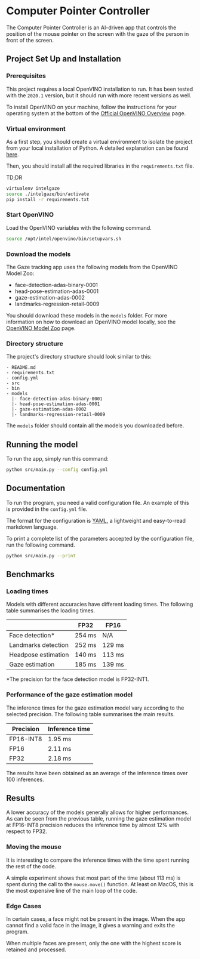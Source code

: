 # Computer Pointer Controller

The Computer Pointer Controller is an AI-driven app that controls the position of the mouse pointer on the screen with the gaze of the person in front of the screen. 

## Project Set Up and Installation

### Prerequisites

This project requires a local OpenVINO installation to run. It has been tested with the `2020.1` version, but it should run with more recent versions as well.

To install OpenVINO on your machine, follow the instructions for your operating system at the bottom of the [Official OpenVINO Overview](https://docs.openvinotoolkit.org/latest/index.html) page. 

### Virtual environment

As a first step, you should create a virtual environment to isolate the project from your local installation of Python. A detailed explanation can be found [here](https://uoa-eresearch.github.io/eresearch-cookbook/recipe/2014/11/26/python-virtual-env/).

Then, you should install all the required libraries in the `requirements.txt` file.

TD;DR

```bash
virtualenv intelgaze
source ./intelgaze/bin/activate
pip install -r requirements.txt
```

### Start OpenVINO

Load the OpenVINO variables with the following command.

```bash
source /opt/intel/openvino/bin/setupvars.sh
```

### Download the models

The Gaze tracking app uses the following models from the OpenVINO Model Zoo:

- face-detection-adas-binary-0001
- head-pose-estimation-adas-0001
- gaze-estimation-adas-0002	
- landmarks-regression-retail-0009

You should download these models in the `models` folder. For more information on how to download an OpenVINO model locally, see the [OpenVINO Model Zoo](https://docs.openvinotoolkit.org/latest/omz_models_intel_index.html) page.

### Directory structure

The project's directory structure should look similar to this:

```
- README.md
- requirements.txt
- config.yml
- src
- bin
- models
  |- face-detection-adas-binary-0001
  |- head-pose-estimation-adas-0001
  |- gaze-estimation-adas-0002	
  |- landmarks-regression-retail-0009
```

The `models` folder should contain all the models you downloaded before.

## Running the model

To run the app, simply run this command:

```bash
python src/main.py --config config.yml
```

## Documentation

To run the program, you need a valid configuration file. An example of this is provided in the `config.yml` file. 

The format for the configuration is [YAML](https://www.tutorialspoint.com/yaml/index.htm), a lightweight and easy-to-read markdown language. 

To print a complete list of the parameters accepted by the configuration file, run the following command.

```bash
python src/main.py --print
```


## Benchmarks

### Loading times

Models with different accuracies have different loading times. The following table summarises the loading times.

|                     | FP32   | FP16   |
|---------------------|--------|--------|
| Face detection*     | 254 ms | N/A    |
| Landmarks detection | 252 ms | 129 ms |
| Headpose estimation | 140 ms | 113 ms |
| Gaze estimation     | 185 ms | 139 ms |

*The precision for the face detection model is FP32-INT1.

### Performance of the gaze estimation model

The inference times for the gaze estimation model vary according to the selected precision. The following table summarises the main results. 

| Precision | Inference time |
|-----------|----------------|
| FP16-INT8 | 1.95 ms        |
| FP16      | 2.11 ms        |
| FP32      | 2.18 ms        |

The results have been obtained as an average of the inference times over 100 inferences.

## Results

A lower accuracy of the models generally allows for higher performances. As can be seen from the previous table, running the gaze estimation model at FP16-INT8 precision reduces the inference time by almost 12\% with respect to FP32. 

### Moving the mouse

It is interesting to compare the inference times with the time spent running the rest of the code. 

A simple experiment shows that most part of the time (about 113 ms) is spent during the call to the `mouse.move()` function. At least on MacOS, this is the most expensive line of the main loop of the code. 

### Edge Cases

In certain cases, a face might not be present in the image. When the app cannot find a valid face in the image, it gives a warning and exits the program.

When multiple faces are present, only the one with the highest score is retained and processed. 
